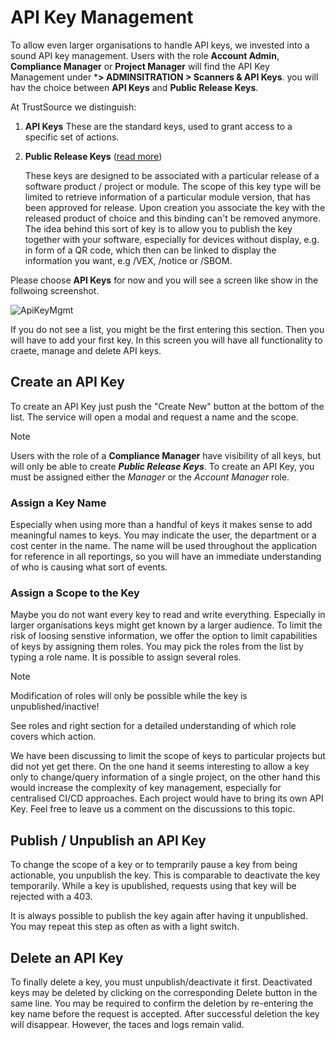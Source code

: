 # API Key Management

To allow even larger organisations to handle API keys, we invested into a sound API key management. Users with the role **Account Admin**, **Compliance Manager** or **Project Manager** will find the API Key Management under ***> ADMINSITRATION > Scanners & API Keys**. you will hav the choice between  **API Keys** and **Public Release Keys**. 

At TrustSource we distinguish:

1. **API Keys**
   These are the standard keys, used to grant access to a specific set of actions.  

2. **Public Release Keys** ([read more](releasekeys.md))

   These keys are designed to be associated with a particular release of a software product / project or module. The scope of this key type will be limited to retrieve information of a particular module version, that has been approved for release. Upon creation you associate the key with the released product of choice and this binding can't be removed anymore. The idea behind this sort of key is to allow you to publish the key together with your software, especially for devices without display, e.g. in form of a QR code, which then can be linked to display the information you want, e.g /VEX, /notice or /SBOM.

Please choose **API Keys** for now and you will see a screen like show in the follwoing screenshot.

![ApiKeyMgmt](/Users/janthielscher/dev/api-docs/docs/assets/ApiKeyMgmt.jpg)

If you do not see a list, you might be the first entering this section. Then you will have to add your first key. In this screen you will have all functionality to craete, manage  and delete API keys. 



## Create an API Key

To create an API Key just push the "Create New" button at the bottom of the list. The service will open a modal and request a name and the scope.

> [!NOTE]
>
> Users with the role of a **Compliance Manager** have visibility of all keys, but will only be able to create ***Public Release Keys***. To create an API Key, you must be assigned either the *Manager* or the *Account Manager* role.  

### Assign a Key Name

Especially when using more than a handful of keys it makes sense to add meaningful names to keys. You may indicate the user, the department or a cost center in the name. The name will be used throughout the application for reference in all reportings, so you will have an immediate understanding of who is causing what sort of events.

### Assign a Scope to the Key

Maybe you do not want every key to read and write everything. Especially in larger organisations keys might get known by a larger audience. To limit the risk of loosing senstive information, we offer the option to limit capabilities of keys by assigning them roles. You may pick the roles from the list by typing a role name. It is possible to assign several roles. 

> [!NOTE]
>
> Modification of roles will only be possible while the key is unpublished/inactive! 

See roles and right section for  a detailed understanding of which role covers which action.

We have been discussing to limit the scope of keys to particular projects but did not yet get there. On the one hand it seems interesting to allow a key only to change/query information of a single project, on the other hand this would increase the complexity of key management, especially for centralised CI/CD approaches. Each project would have to bring its own API Key. Feel free to leave us a comment on the discussions to this topic.  

## Publish / Unpublish an API Key

To change the scope of a key or to temprarily pause a key from being actionable, you unpublish the key. This is comparable to deactivate the key temporarily. While a key is upublished, requests using that key will be rejected with a 403. 

It is always possible to publish the key again after having it unpublished. You may repeat this step as often as with a light switch.

## Delete an API Key

To finally delete a key, you must unpublish/deactivate it first. Deactivated keys may be deleted by clicking on the corresponding Delete button in the same line. You may be required to confirm the deletion by re-entering the key name before the request is accepted. After successful deletion the key will disappear. However, the taces and logs remain valid.



